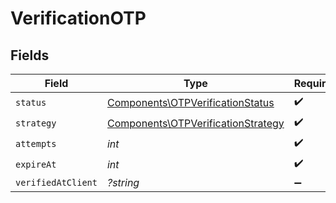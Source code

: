 # VerificationOTP


## Fields

| Field                                                                                    | Type                                                                                     | Required                                                                                 | Description                                                                              |
| ---------------------------------------------------------------------------------------- | ---------------------------------------------------------------------------------------- | ---------------------------------------------------------------------------------------- | ---------------------------------------------------------------------------------------- |
| `status`                                                                                 | [Components\OTPVerificationStatus](../../Models/Components/OTPVerificationStatus.md)     | :heavy_check_mark:                                                                       | N/A                                                                                      |
| `strategy`                                                                               | [Components\OTPVerificationStrategy](../../Models/Components/OTPVerificationStrategy.md) | :heavy_check_mark:                                                                       | N/A                                                                                      |
| `attempts`                                                                               | *int*                                                                                    | :heavy_check_mark:                                                                       | N/A                                                                                      |
| `expireAt`                                                                               | *int*                                                                                    | :heavy_check_mark:                                                                       | N/A                                                                                      |
| `verifiedAtClient`                                                                       | *?string*                                                                                | :heavy_minus_sign:                                                                       | N/A                                                                                      |